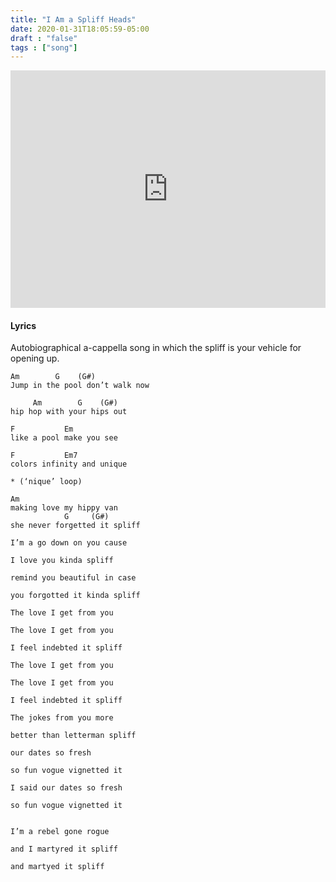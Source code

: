 ```yaml
---
title: "I Am a Spliff Heads"
date: 2020-01-31T18:05:59-05:00
draft : "false"
tags : ["song"]
---
```


<iframe src="https://open.spotify.com/embed/track/1dz97RsS9AbqXzwE8FkRQU" width="100%" height="380" frameBorder="0" allowtransparency="true" allow="encrypted-media"></iframe>

<!--more-->

#### Lyrics

Autobiographical a-cappella song in which the spliff is your vehicle for opening up.

```
Am        G    (G#)             
Jump in the pool don’t walk now

     Am        G    (G#)
hip hop with your hips out

F           Em                 
like a pool make you see

F           Em7
colors infinity and unique

* (‘nique’ loop)

Am
making love my hippy van
            G     (G#)
she never forgetted it spliff

I’m a go down on you cause

I love you kinda spliff

remind you beautiful in case

you forgotted it kinda spliff

The love I get from you

The love I get from you

I feel indebted it spliff

The love I get from you

The love I get from you

I feel indebted it spliff

The jokes from you more

better than letterman spliff

our dates so fresh

so fun vogue vignetted it

I said our dates so fresh

so fun vogue vignetted it


I’m a rebel gone rogue

and I martyred it spliff

and martyed it spliff

```

<!--
♩     Musical quarter note     &#9833;
♪     Musical eighth note      &#9834;
♫     Musical single bar note  &#9835;
♬     Musical double bar note  &#9836;
𝄪     Double sharp note                  &#119082;
𝄆     Musical Symbol Left Repeat Sign    &#x1D106;
𝄇     Musical Symbol Right Repeat Sign   &#x1D107;
𝄈     Musical Symbol Repeat Dots         &#x1D108;
𝄐     Musical Symbol Fermata             &#x1D110;
𝄑     Musical Symbol Fermata Below       &#x1D111;
𝄒     Musical Symbol Breath Mark         &#x1D112;
𝆒     Musical Symbol Crescendo           &#x1D192;
𝆓     Musical Symbol Decrescendo         &#x1D193;
𝄫     Double flat note                   &#119083;
𝄞     G clef     &#119070;
𝄢     F clef     &#119074;
𝄡     C clef     &#119073; -->

